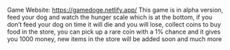 Game Website: https://gamedoge.netlify.app/
This game is in alpha version, feed your dog and watch the hunger scale which is at the bottom, if you don’t feed your dog on time it will die and you will lose, collect coins to buy food in the store, you can pick up a rare coin with a 1% chance and it gives you 1000 money, new items in the store will be added soon and much more
